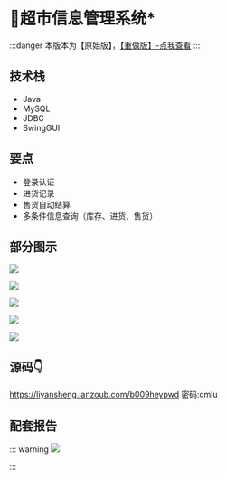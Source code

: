 # 🏪超市信息管理系统*

<MyGlobalComponent />

:::danger
本版本为【原始版】，[【重做版】-点我查看](/project/supermarket_sys_plus)
:::

## 技术栈

- Java
- MySQL
- JDBC
- SwingGUI

## 要点
- 登录认证
- 进货记录
- 售货自动结算
- 多条件信息查询（库存、进货、售货）

## 部分图示


![](http://cdn.qiniu.liyansheng.top/img/20240609010458.png)


![](http://cdn.qiniu.liyansheng.top/img/20240609010516.png)


![](http://cdn.qiniu.liyansheng.top/img/20240609010538.png)


![](http://cdn.qiniu.liyansheng.top/img/20240609010607.png)


![](http://cdn.qiniu.liyansheng.top/img/20240609010636.png)



## 源码👇

<PasswordProtected>

https://liyansheng.lanzoub.com/b009heypwd
密码:cmlu

</PasswordProtected>


## 配套报告

::: warning
![](http://cdn.qiniu.liyansheng.top/img/报告预览.png)
<!-- ![](http://cdn.qiniu.liyansheng.top/img/Snipaste_2024-06-15_00-07-14.png) -->
:::
<PaymentButton :productId="168" :buttonText="'点我获取-报告'"/>